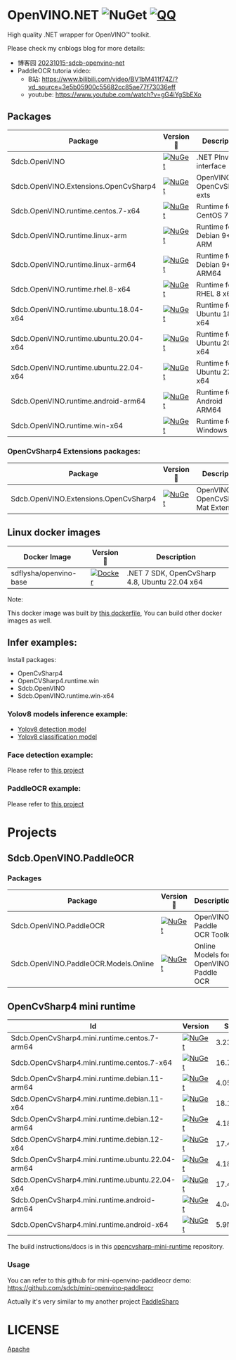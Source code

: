 # OpenVINO.NET ![NuGet](https://img.shields.io/nuget/dt/Sdcb.OpenVINO.svg?style=flat-square) [![QQ](https://img.shields.io/badge/QQ_Group-495782587-52B6EF?style=social&logo=tencent-qq&logoColor=000&logoWidth=20)](http://qm.qq.com/cgi-bin/qm/qr?_wv=1027&k=mma4msRKd372Z6dWpmBp4JZ9RL4Jrf8X&authKey=gccTx0h0RaH5b8B8jtuPJocU7MgFRUznqbV%2FLgsKdsK8RqZE%2BOhnETQ7nYVTp1W0&noverify=0&group_code=495782587)

High quality .NET wrapper for OpenVINO™ toolkit.

Please check my cnblogs blog for more details:
* 博客园 [20231015-sdcb-openvino-net](https://www.cnblogs.com/sdflysha/p/20231015-sdcb-openvino-net.html)
* PaddleOCR tutoria video:
  * B站: https://www.bilibili.com/video/BV1bM411f74Z/?vd_source=3e5b05900c55682cc85ae77f73036eff
  * youtube: https://www.youtube.com/watch?v=gG4iYgSbEXo

## Packages

| Package                                | Version 📌                                                                                                                                                | Description                  |
| -------------------------------------- | -------------------------------------------------------------------------------------------------------------------------------------------------------- | ---------------------------- |
| Sdcb.OpenVINO                          | [![NuGet](https://img.shields.io/nuget/v/Sdcb.OpenVINO.svg)](https://nuget.org/packages/Sdcb.OpenVINO)                                                   | .NET PInvoke interface       |
| Sdcb.OpenVINO.Extensions.OpenCvSharp4  | [![NuGet](https://img.shields.io/nuget/v/Sdcb.OpenVINO.Extensions.OpenCvSharp4.svg)](https://nuget.org/packages/Sdcb.OpenVINO.Extensions.OpenCvSharp4)   | OpenVINO OpenCvSharp4 exts   |
| Sdcb.OpenVINO.runtime.centos.7-x64     | [![NuGet](https://img.shields.io/nuget/v/Sdcb.OpenVINO.runtime.centos.7-x64.svg)](https://nuget.org/packages/Sdcb.OpenVINO.runtime.centos.7-x64)         | Runtime for CentOS 7 x64     |
| Sdcb.OpenVINO.runtime.linux-arm        | [![NuGet](https://img.shields.io/nuget/v/Sdcb.OpenVINO.runtime.linux-arm.svg)](https://nuget.org/packages/Sdcb.OpenVINO.runtime.linux-arm)               | Runtime for Debian 9+ ARM    |
| Sdcb.OpenVINO.runtime.linux-arm64      | [![NuGet](https://img.shields.io/nuget/v/Sdcb.OpenVINO.runtime.linux-arm64.svg)](https://nuget.org/packages/Sdcb.OpenVINO.runtime.linux-arm64)           | Runtime for Debian 9+ ARM64  |
| Sdcb.OpenVINO.runtime.rhel.8-x64       | [![NuGet](https://img.shields.io/nuget/v/Sdcb.OpenVINO.runtime.rhel.8-x64.svg)](https://nuget.org/packages/Sdcb.OpenVINO.runtime.rhel.8-x64)             | Runtime for RHEL 8 x64       |
| Sdcb.OpenVINO.runtime.ubuntu.18.04-x64 | [![NuGet](https://img.shields.io/nuget/v/Sdcb.OpenVINO.runtime.ubuntu.18.04-x64.svg)](https://nuget.org/packages/Sdcb.OpenVINO.runtime.ubuntu.18.04-x64) | Runtime for Ubuntu 18.04 x64 |
| Sdcb.OpenVINO.runtime.ubuntu.20.04-x64 | [![NuGet](https://img.shields.io/nuget/v/Sdcb.OpenVINO.runtime.ubuntu.20.04-x64.svg)](https://nuget.org/packages/Sdcb.OpenVINO.runtime.ubuntu.20.04-x64) | Runtime for Ubuntu 20.04 x64 |
| Sdcb.OpenVINO.runtime.ubuntu.22.04-x64 | [![NuGet](https://img.shields.io/nuget/v/Sdcb.OpenVINO.runtime.ubuntu.22.04-x64.svg)](https://nuget.org/packages/Sdcb.OpenVINO.runtime.ubuntu.22.04-x64) | Runtime for Ubuntu 22.04 x64 |
| Sdcb.OpenVINO.runtime.android-arm64    | [![NuGet](https://img.shields.io/nuget/v/Sdcb.OpenVINO.runtime.android-arm64.svg)](https://nuget.org/packages/Sdcb.OpenVINO.runtime.android-arm64)       | Runtime for Android ARM64    |
| Sdcb.OpenVINO.runtime.win-x64          | [![NuGet](https://img.shields.io/nuget/v/Sdcb.OpenVINO.runtime.win-x64.svg)](https://nuget.org/packages/Sdcb.OpenVINO.runtime.win-x64)                   | Runtime for Windows x64      |

### OpenCvSharp4 Extensions packages:

| Package                               | Version 📌                                                                                                                                              | Description                          |
| ------------------------------------- | ------------------------------------------------------------------------------------------------------------------------------------------------------ | ------------------------------------ |
| Sdcb.OpenVINO.Extensions.OpenCvSharp4 | [![NuGet](https://img.shields.io/nuget/v/Sdcb.OpenVINO.Extensions.OpenCvSharp4.svg)](https://nuget.org/packages/Sdcb.OpenVINO.Extensions.OpenCvSharp4) | OpenVINO OpenCvSharp4 Mat Extensions |

## Linux docker images

| Docker Image           | Version 📌                                                                                                            | Description                                   |
| ---------------------- | -------------------------------------------------------------------------------------------------------------------- | --------------------------------------------- |
| sdflysha/openvino-base | [![Docker](https://img.shields.io/docker/v/sdflysha/openvino-base)](https://hub.docker.com/r/sdflysha/openvino-base) | .NET 7 SDK, OpenCvSharp 4.8, Ubuntu 22.04 x64 |

Note: 

This docker image was built by [this dockerfile](https://github.com/sdcb/dockerfiles/blob/main/openvino/openvino-base/dockerfile), You can build other docker images as well.

## Infer examples:

Install packages:
* OpenCvSharp4
* OpenCVSharp4.runtime.win
* Sdcb.OpenVINO
* Sdcb.OpenVINO.runtime.win-x64

### Yolov8 models inference example:

* [Yolov8 detection model](https://github.com/sdcb/sdcb-openvino-yolov8-det)
* [Yolov8 classification model](https://github.com/sdcb/sdcb-openvino-yolov8-cls)

### Face detection example:
Please refer to [this project](https://github.com/sdcb/mini-openvino-facedetection)

### PaddleOCR example:
Please refer to [this project](https://github.com/sdcb/mini-openvino-paddleocr)

# Projects

## Sdcb.OpenVINO.PaddleOCR

### Packages

| Package                               | Version 📌                                                                                                                                              | Description                           |
| ------------------------------------- | ------------------------------------------------------------------------------------------------------------------------------------------------------ | ------------------------------------- |
| Sdcb.OpenVINO.PaddleOCR               | [![NuGet](https://img.shields.io/nuget/v/Sdcb.OpenVINO.PaddleOCR.svg)](https://nuget.org/packages/Sdcb.OpenVINO.PaddleOCR)                             | OpenVINO Paddle OCR Toolkit           |
| Sdcb.OpenVINO.PaddleOCR.Models.Online | [![NuGet](https://img.shields.io/nuget/v/Sdcb.OpenVINO.PaddleOCR.Models.Online.svg)](https://nuget.org/packages/Sdcb.OpenVINO.PaddleOCR.Models.Online) | Online Models for OpenVINO Paddle OCR |

## OpenCvSharp4 mini runtime

| Id                                     | Version | Size      | OS      | Arch |
| -------------------------------------- | ----- | -------- | ------------ | ----- |
| Sdcb.OpenCvSharp4.mini.runtime.centos.7-arm64      | [![NuGet](https://img.shields.io/nuget/v/Sdcb.OpenCvSharp4.mini.runtime.centos.7-arm64.svg)](https://nuget.org/packages/Sdcb.OpenCvSharp4.mini.runtime.centos.7-arm64) | 3.23MB  | CentOS 7     | ARM64 |
| Sdcb.OpenCvSharp4.mini.runtime.centos.7-x64       | [![NuGet](https://img.shields.io/nuget/v/Sdcb.OpenCvSharp4.mini.runtime.centos.7-x64.svg)](https://nuget.org/packages/Sdcb.OpenCvSharp4.mini.runtime.centos.7-x64) | 16.75MB | CentOS 7     | x64   |
| Sdcb.OpenCvSharp4.mini.runtime.debian.11-arm64    | [![NuGet](https://img.shields.io/nuget/v/Sdcb.OpenCvSharp4.mini.runtime.debian.11-arm64.svg)](https://nuget.org/packages/Sdcb.OpenCvSharp4.mini.runtime.debian.11-arm64) | 4.05MB  | Debian 11    | ARM64 |
| Sdcb.OpenCvSharp4.mini.runtime.debian.11-x64      | [![NuGet](https://img.shields.io/nuget/v/Sdcb.OpenCvSharp4.mini.runtime.debian.11-x64.svg)](https://nuget.org/packages/Sdcb.OpenCvSharp4.mini.runtime.debian.11-x64) | 18.13MB | Debian 11    | x64   |
| Sdcb.OpenCvSharp4.mini.runtime.debian.12-arm64    | [![NuGet](https://img.shields.io/nuget/v/Sdcb.OpenCvSharp4.mini.runtime.debian.12-arm64.svg)](https://nuget.org/packages/Sdcb.OpenCvSharp4.mini.runtime.debian.12-arm64) | 4.18MB  | Debian 12    | ARM64 |
| Sdcb.OpenCvSharp4.mini.runtime.debian.12-x64      | [![NuGet](https://img.shields.io/nuget/v/Sdcb.OpenCvSharp4.mini.runtime.debian.12-x64.svg)](https://nuget.org/packages/Sdcb.OpenCvSharp4.mini.runtime.debian.12-x64) | 17.47MB | Debian 12    | x64   |
| Sdcb.OpenCvSharp4.mini.runtime.ubuntu.22.04-arm64 | [![NuGet](https://img.shields.io/nuget/v/Sdcb.OpenCvSharp4.mini.runtime.ubuntu.22.04-arm64.svg)](https://nuget.org/packages/Sdcb.OpenCvSharp4.mini.runtime.ubuntu.22.04-arm64) | 4.18MB  | Ubuntu 22.04 | ARM64 |
| Sdcb.OpenCvSharp4.mini.runtime.ubuntu.22.04-x64   | [![NuGet](https://img.shields.io/nuget/v/Sdcb.OpenCvSharp4.mini.runtime.ubuntu.22.04-x64.svg)](https://nuget.org/packages/Sdcb.OpenCvSharp4.mini.runtime.ubuntu.22.04-x64) | 17.47MB | Ubuntu 22.04 | x64   |
| Sdcb.OpenCvSharp4.mini.runtime.android-arm64      | [![NuGet](https://img.shields.io/nuget/v/Sdcb.OpenCvSharp4.mini.runtime.android-arm64.svg)](https://nuget.org/packages/Sdcb.OpenCvSharp4.mini.runtime.android-arm64) | 4.04MB  | Android      | ARM64 |
| Sdcb.OpenCvSharp4.mini.runtime.android-x64      | [![NuGet](https://img.shields.io/nuget/v/Sdcb.OpenCvSharp4.mini.runtime.android-x64.svg)](https://nuget.org/packages/Sdcb.OpenCvSharp4.mini.runtime.android-x64) | 5.9MB  | Android      | x64 |

The build instructions/docs is in this [opencvsharp-mini-runtime](https://github.com/sdcb/opencvsharp-mini-runtime) repository.

### Usage

You can refer to this github for mini-openvino-paddleocr demo: https://github.com/sdcb/mini-openvino-paddleocr

Actually it's very similar to my another project [PaddleSharp](https://github.com/sdcb/PaddleSharp/blob/master/docs/ocr.md)

# LICENSE

[Apache](./LICENSE.txt)
